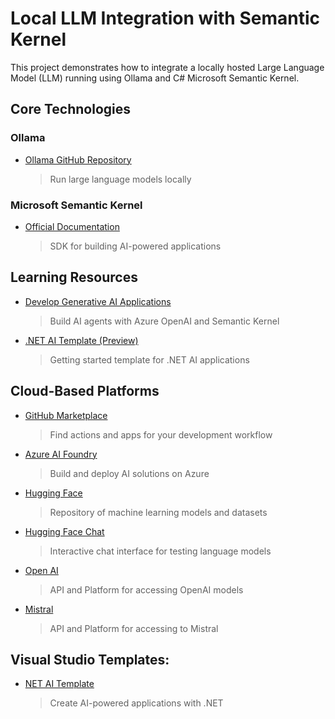 # Local LLM Integration with Semantic Kernel

This project demonstrates how to integrate a locally hosted Large Language Model (LLM) running using Ollama and C# Microsoft Semantic Kernel.

## Core Technologies

### Ollama
- [Ollama GitHub Repository](https://github.com/ollama/ollama?tab=readme-ov-file#ollama)
    
    > Run large language models locally

### Microsoft Semantic Kernel
- [Official Documentation](https://learn.microsoft.com/en-us/semantic-kernel/overview/)
    
    > SDK for building AI-powered applications

## Learning Resources

- [Develop Generative AI Applications](https://learn.microsoft.com/en-us/training/paths/develop-ai-agents-azure-open-ai-semantic-kernel-sdk/)
  > Build AI agents with Azure OpenAI and Semantic Kernel

- [.NET AI Template (Preview)](https://statics.teams.cdn.office.net/evergreen-assets/safelinks/1/atp-safelinks.html)
  > Getting started template for .NET AI applications

## Cloud-Based Platforms

- [GitHub Marketplace](https://github.com/marketplace)
  > Find actions and apps for your development workflow

- [Azure AI Foundry](https://ai.azure.com/)
  > Build and deploy AI solutions on Azure

- [Hugging Face](https://huggingface.co/)
  > Repository of machine learning models and datasets

- [Hugging Face Chat](https://huggingface.co/chat/)
  > Interactive chat interface for testing language models

- [Open AI](https://platform.openai.com/docs/overview)
  > API and Platform for accessing OpenAI models

- [Mistral](https://mistral.ai)
  > API and Platform for accessing to Mistral

## Visual Studio Templates:

- [NET AI Template](https://devblogs.microsoft.com/dotnet/announcing-dotnet-ai-template-preview1/?utm_content=326721173&utm_medium=social&utm_source=linkedin&hss_channel=lcp-18055275)
  > Create AI-powered applications with .NET
